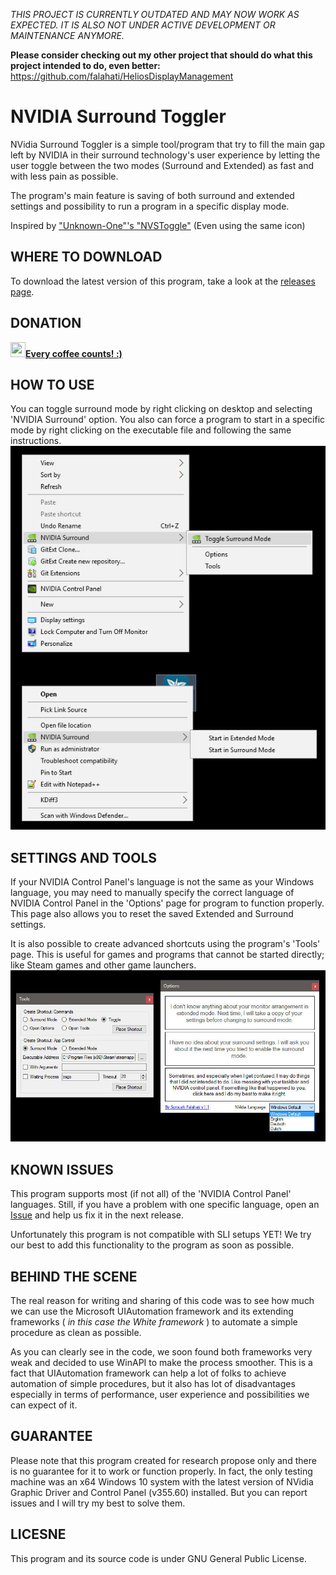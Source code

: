 _THIS PROJECT IS CURRENTLY OUTDATED AND MAY NOW WORK AS EXPECTED. IT IS ALSO NOT UNDER ACTIVE DEVELOPMENT OR MAINTENANCE ANYMORE._

**Please consider checking out my other project that should do what this project intended to do, even better:**
https://github.com/falahati/HeliosDisplayManagement


# NVIDIA Surround Toggler
NVidia Surround Toggler is a simple tool/program that try to fill the main gap left by NVIDIA in their surround technology's user experience by letting the user toggle between the two modes (Surround and Extended) as fast and with less pain as possible.

The program's main feature is saving of both surround and extended settings and possibility to run a program in a specific display mode.

Inspired by <a href="http://hardforum.com/showthread.php?t=1590030">"Unknown-One"'s "NVSToggle"</a> (Even using the same icon)

## WHERE TO DOWNLOAD
To download the latest version of this program, take a look at the <a href="https://github.com/falahati/NVIDIASurroundToggler/releases">releases page</a>.

## DONATION
[<img width="24" height="24" src="http://icons.iconarchive.com/icons/sonya/swarm/256/Coffee-icon.png"/>**Every coffee counts! :)**](https://www.coinpayments.net/index.php?cmd=_donate&reset=1&merchant=820707aded07845511b841f9c4c335cd&item_name=Donate&currency=USD&amountf=10.00000000&allow_amount=1&want_shipping=0&allow_extra=1)

## HOW TO USE
You can toggle surround mode by right clicking on desktop and selecting 'NVIDIA Surround' option. You also can force a program to start in a specific mode by right clicking on the executable file and following the same instructions.
![Screenshot](/contextmenus.jpg?raw=true "Screenshot")

## SETTINGS AND TOOLS
If your NVIDIA Control Panel's language is not the same as your Windows language, you may need to manually specify the correct language of NVIDIA Control Panel in the 'Options' page for program to function properly. This page also allows you to reset the saved Extended and Surround settings.

It is also possible to create advanced shortcuts using the program's 'Tools' page. This is useful for games and programs that cannot be started directly; like Steam games and other game launchers.
![Screenshot](/screenshot.jpg?raw=true "Screenshot")

## KNOWN ISSUES
This program supports most (if not all) of the 'NVIDIA Control Panel' languages. Still, if you have a problem with one specific language, open an <a href="https://github.com/falahati/NVIDIASurroundToggler/issues">Issue</a> and help us fix it in the next release.

Unfortunately this program is not compatible with SLI setups YET! We try our best to add this functionality to the program as soon as possible.

## BEHIND THE SCENE
The real reason for writing and sharing of this code was to see how much we can use the Microsoft UIAutomation framework and its extending frameworks ( _in this case the White framework_ ) to automate a simple procedure as clean as possible.

As you can clearly see in the code, we soon found both frameworks very weak and decided to use WinAPI to make the process smoother. This is a fact that UIAutomation framework can help a lot of folks to achieve automation of simple procedures, but it also has lot of disadvantages especially in terms of performance, user experience and possibilities we can expect of it.

## GUARANTEE
Please note that this program created for research propose only and there is no guarantee for it to work or function properly. In fact, the only testing machine was an x64 Windows 10 system with the latest version of NVidia Graphic Driver and Control Panel (v355.60) installed. But you can report issues and I will try my best to solve them.

## LICESNE
This program and its source code is under GNU General Public License.
